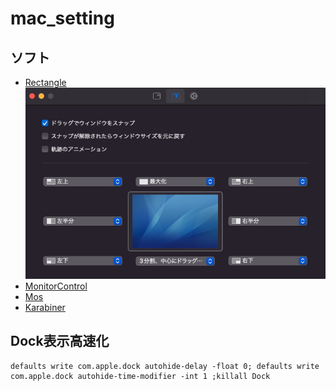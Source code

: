 # mac_setting
## ソフト
- [Rectangle](https://rectangleapp.com)
    ![rectangle_setting](images/01.png)
- [MonitorControl](https://github.com/MonitorControl/MonitorControl)
- [Mos](https://mos.caldis.me)
- [Karabiner](https://karabiner-elements.pqrs.org)
## Dock表示高速化
```
defaults write com.apple.dock autohide-delay -float 0; defaults write com.apple.dock autohide-time-modifier -int 1 ;killall Dock
```
